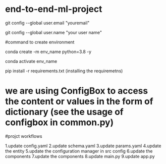# end-to-end-ml-project

git config --global user.email "youremail"

git config --global user.name "your user name"

#command to create environment

conda create -m env_name python=3.8 -y

conda activate env_name

pip install -r requirements.txt (installing the requiremetns)

# we are using ConfigBox to access the content or values in the form of dictionary (see the usage of configbox in common.py)

#projct workflows

1.update config.yaml
2.update schema.yaml
3.update params.yaml
4.update the entity
5.update the configuration manager in src config
6.update the components
7.update the components
8.update main.py
9.update app.py
